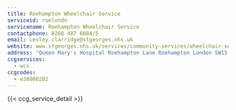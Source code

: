 ```yaml
---
title: Roehampton Wheelchair Service
serviceid: roelondn
servicename: Roehampton Wheelchair Service
contactphone: 0208 487 6084/5
email: Lesley.clarridge@stgeorges.nhs.uk
website: www.stgeorges.nhs.uk/services/community-services/wheelchair-service-and-rehabilitation-engineering/
address: "Queen Mary's Hospital Roehampton Lane Roehampton London SW15 5PN"
ccgservices:
  - wcs
ccgcodes:
  - e38000202
---
```


{{< ccg_service_detail >}}
